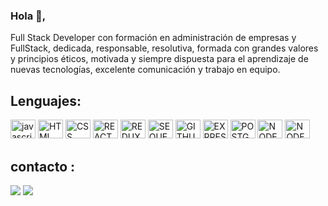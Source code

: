 ### Hola 👋, 


Full Stack Developer con formación en administración de empresas y FullStack, dedicada, responsable, resolutiva, formada con grandes valores y principios éticos, motivada y siempre dispuesta para el aprendizaje de nuevas tecnologías, excelente comunicación y trabajo en equipo.


## Lenguajes:
<div>
  <img height="30" width="40" alt="javascript" src="https://cdn.jsdelivr.net/gh/devicons/devicon/icons/javascript/javascript-original.svg"/>
  <img height="30" width="40" alt="HTML" src="https://cdn.jsdelivr.net/gh/devicons/devicon/icons/html5/html5-original-wordmark.svg"/>
  <img height="30" width="40" alt="CSS" src="https://cdn.jsdelivr.net/gh/devicons/devicon/icons/css3/css3-original-wordmark.svg"/>
  <img height="30" width="40" alt="REACT" src="https://cdn.jsdelivr.net/gh/devicons/devicon/icons/react/react-original-wordmark.svg"/>
  <img height="30" width="40" alt="REDUX" src="https://cdn.jsdelivr.net/gh/devicons/devicon/icons/redux/redux-original.svg"/>
  <img height="30" width="40" alt="SEQUELIZE" src="https://cdn.jsdelivr.net/gh/devicons/devicon/icons/sequelize/sequelize-original.svg"/>
  <img height="30" width="40" alt="GITHUB" src="https://cdn.jsdelivr.net/gh/devicons/devicon/icons/github/github-original-wordmark.svg"/>
  <img height="30" width="40" alt="EXPRESS" src="https://cdn.jsdelivr.net/gh/devicons/devicon/icons/express/express-original-wordmark.svg"/>
  <img height="30" width="40" alt="POSTGRESQL" src="https://cdn.jsdelivr.net/gh/devicons/devicon/icons/postgresql/postgresql-original-wordmark.svg"/>
  <img height="30" width="40" alt="NODE.JS" src="https://cdn.jsdelivr.net/gh/devicons/devicon/icons/nodejs/nodejs-original-wordmark.svg"/>
  <img height="30" width="40" alt="NODE.JS" src="https://cdn.jsdelivr.net/gh/devicons/devicon@v2.15.1/devicon.min.css"/>

</div>


## contacto :
<div>
<a href="https://www.linkedin.com/in/yesminarias-developer"><img src="https://img.shields.io/badge/-LinkedIn-%230077B5?style=for-the-badge&logo=linkendin&logoColor=white"></a>
<a href="mailto:yyariase@gmail.com"><img src="https://img.shields.io/badge/-Gmail-%23333?style=for-the-badge&logo=gmail&logoColor=white"></a>
 <div/>
